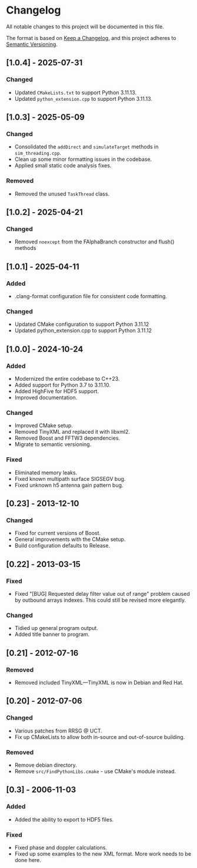 # Changelog

All notable changes to this project will be documented in this file.

The format is based on [Keep a Changelog](https://keepachangelog.com/en/1.0.0/), 
and this project adheres to [Semantic Versioning](https://semver.org/spec/v2.0.0.html).

## [1.0.4] - 2025-07-31
### Changed
- Updated `CMakeLists.txt` to support Python 3.11.13.
- Updated `python_extension.cpp` to support Python 3.11.13.

## [1.0.3] - 2025-05-09
### Changed
- Consolidated the `addDirect` and `simulateTarget` methods in `sim_threading.cpp`.
- Clean up some minor formatting issues in the codebase.
- Applied small static code analysis fixes.

### Removed
- Removed the unused `TaskThread` class.

## [1.0.2] - 2025-04-21
### Changed
- Removed `noexcept` from the FAlphaBranch constructor and flush() methods

## [1.0.1] - 2025-04-11
### Added
- .clang-format configuration file for consistent code formatting.

### Changed
- Updated CMake configuration to support Python 3.11.12
- Updated python_extension.cpp to support Python 3.11.12

## [1.0.0] - 2024-10-24
### Added
- Modernized the entire codebase to C++23.
- Added support for Python 3.7 to 3.11.10.
- Added HighFive for HDF5 support.
- Improved documentation.

### Changed
- Improved CMake setup.
- Removed TinyXML and replaced it with libxml2.
- Removed Boost and FFTW3 dependencies.
- Migrate to semantic versioning.

### Fixed
- Eliminated memory leaks.
- Fixed known multipath surface SIGSEGV bug.
- Fixed unknown h5 antenna gain pattern bug.

## [0.23] - 2013-12-10
### Changed
- Fixed for current versions of Boost.
- General improvements with the CMake setup.
- Build configuration defaults to Release.

## [0.22] - 2013-03-15
### Fixed
- Fixed "[BUG] Requested delay filter value out of range" problem caused by outbound arrays indexes. This could still be revised more elegantly.

### Changed
- Tidied up general program output.
- Added title banner to program.

## [0.21] - 2012-07-16
### Removed
- Removed included TinyXML—TinyXML is now in Debian and Red Hat.

## [0.20] - 2012-07-06
### Changed
- Various patches from RRSG @ UCT.
- Fix up CMakeLists to allow both in-source and out-of-source building.

### Removed
- Remove debian directory.
- Remove `src/FindPythonLibs.cmake` - use CMake's module instead.

## [0.3] - 2006-11-03
### Added
- Added the ability to export to HDF5 files.

### Fixed
- Fixed phase and doppler calculations.
- Fixed up some examples to the new XML format. More work needs to be done here.